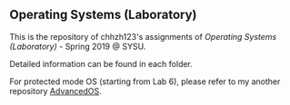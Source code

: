 ## Operating Systems (Laboratory)

This is the repository of chhzh123's assignments of *Operating Systems (Laboratory)* - Spring 2019 @ SYSU.

Detailed information can be found in each folder.

For protected mode OS (starting from Lab 6), please refer to my another repository [AdvancedOS](https://github.com/chhzh123/AdvancedOS).